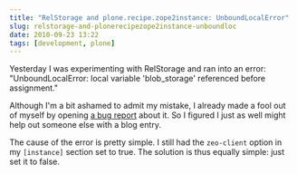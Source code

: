 ```yaml
---
title: "RelStorage and plone.recipe.zope2instance: UnboundLocalError"
slug: relstorage-and-plonerecipezope2instance-unboundloc
date: 2010-09-23 13:22
tags: [development, plone]
---
```


Yesterday I was experimenting with RelStorage and ran into an error:
"UnboundLocalError: local variable 'blob_storage' referenced before
assignment."

Although I'm a bit ashamed to admit my mistake, I already made a fool
out of myself by opening
[a bug report](https://bugs.launchpad.net/collective.buildout/+bug/645100)
about it. So I figured I just as well might help out someone else with
a blog entry.

The cause of the error is pretty simple. I still had the `zeo-client`
option in my `[instance]` section set to true. The solution is thus
equally simple: just set it to false.
